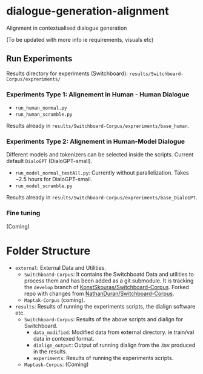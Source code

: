 # dialogue-generation-alignment
Alignment in contextualised dialogue generation

(To be updated with more info ie requirements, visuals etc)

## Run Experiments
Results directory for experiments (Switchboard): `results/Switchboard-Corpus/expreriments/`
### Experiments Type 1: Alignement in Human - Human Dialogue
- `run_human_normal.py`
- `run_human_scramble.py`

Results already in `results/Switchboard-Corpus/expreriments/base_human`.
### Experiments Type 2: Alignement in Human-Model Dialogue
Different models and tokenizers can be selected inside the scripts. Current default `DialoGPT` (DialoGPT-small).
- `run_model_normal_testAll.py`: Currently without parallelization. Takes ~2.5 hours for DialoGPT-small.
- `run_model_scramble.py`

Results already in `results/Switchboard-Corpus/expreriments/base_DialoGPT`.
### Fine tuning
(Coming)

# Folder Structure
- `external`: External Data and Utilities. 
  - `Switchboatd-Corpus`: It contains the Switchboatd Data and utilities to process them and has been added as a git submodule. It is tracking the `develop` branch of [KonstSkouras/Switchboard-Corpus](https://github.com/KonstSkouras/Switchboard-Corpus/tree/develop). Forked repo with changes from [NathanDuran/Switchboard-Corpus](https://github.com/NathanDuran/Switchboard-Corpus).
  - `Maptak-Corpus` (coming).
- `results`: Results of running the experiments scripts, the dialign software etc.
  - `Switchboard-Corpus`: Results of the above scripts and dialign for Switchboard.
    - `data_modified`: Modified data from external directory. ie train/val data in contexed format.
    - `dialign_output`: Output of running dialign from the .tsv produced in the results. 
    - `experiments`: Results of running the experiments scripts.
  - `Maptask-Corpus`: (Coming)



